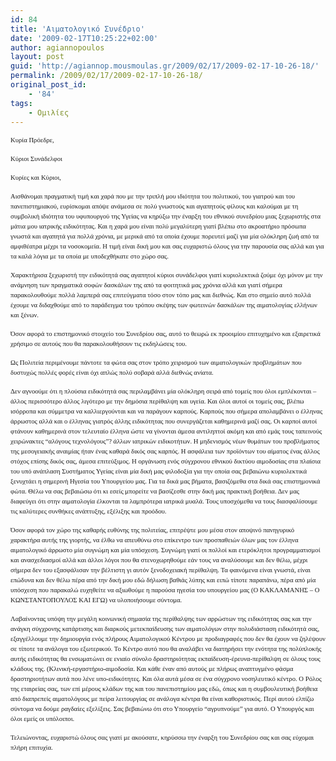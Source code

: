 ```yaml
---
id: 84
title: 'Αιματολογικό Συνέδριο'
date: '2009-02-17T10:25:22+02:00'
author: agiannopoulos
layout: post
guid: 'http://agiannop.mousmoulas.gr/2009/02/17/2009-02-17-10-26-18/'
permalink: /2009/02/17/2009-02-17-10-26-18/
original_post_id:
    - '84'
tags:
    - Ομιλίες
---
```


<span style="font-size:8pt;line-height:150%;font-family:Tahoma;">Κυρία Πρόεδρε,</span>

<span style="font-size:8pt;line-height:150%;font-family:Tahoma;">Κύριοι Συνάδελφοι</span>

<span style="font-size:8pt;line-height:150%;font-family:Tahoma;">Κυρίες και Κύριοι,</span>

<span style="font-size:8pt;line-height:150%;font-family:Tahoma;"> </span>

<span style="font-size:8pt;line-height:150%;font-family:Tahoma;">Αισθάνομαι πραγματική τιμή και </span><span style="font-size:8pt;line-height:150%;font-family:Symbol;"><span>χ</span></span><span style="font-size:8pt;line-height:150%;font-family:Tahoma;">αρά που με την τριπλή μου ιδιότητα του πολιτικού, του γιατρού και του πανεπιστημιακού, ευρίσκομαι απόψε ανάμεσα σε πολύ γνωστούς και αγαπητούς φίλους και καλούμαι με τη συμβολική ιδιότητα του υφυπουργού της Υγείας να κηρύξω την έναρξη του εθνικού συνεδρίου μιας ξε</span><span style="font-size:8pt;line-height:150%;font-family:Symbol;"><span>χ</span></span><span style="font-size:8pt;line-height:150%;font-family:Tahoma;">ωριστής στα μάτια μου ιατρικής ειδικότητας. Και η </span><span style="font-size:8pt;line-height:150%;font-family:Symbol;"><span>χ</span></span><span style="font-size:8pt;line-height:150%;font-family:Tahoma;">αρά μου είναι πολύ μεγαλύτερη γιατί βλέπω στο ακροατήριο πρόσωπα γνωστά και αγαπητά για πολλά </span><span style="font-size:8pt;line-height:150%;font-family:Symbol;"><span>χ</span></span><span style="font-size:8pt;line-height:150%;font-family:Tahoma;">ρόνια, με μερικά από τα οποία έ</span><span style="font-size:8pt;line-height:150%;font-family:Symbol;"><span>χ</span></span><span style="font-size:8pt;line-height:150%;font-family:Tahoma;">ουμε πορευτεί μαζί για μία ολόκληρη ζωή από τα αμφιθέατρα μέ</span><span style="font-size:8pt;line-height:150%;font-family:Symbol;"><span>χ</span></span><span style="font-size:8pt;line-height:150%;font-family:Tahoma;">ρι τα νοσοκομεία. Η τιμή είναι δική μου και σας ευ</span><span style="font-size:8pt;line-height:150%;font-family:Symbol;"><span><span style="font-family:Tahoma;">χ</span></span></span><span style="font-size:8pt;line-height:150%;font-family:Tahoma;">αριστώ όλους για την παρουσία σας αλλά και για τα καλά λόγια με τα οποία με υποδε</span><span style="font-size:8pt;line-height:150%;font-family:Symbol;"><span>χ</span></span><span style="font-size:8pt;line-height:150%;font-family:Tahoma;">θήκατε στο </span><span style="font-size:8pt;line-height:150%;font-family:Symbol;"><span>χ</span></span><span style="font-size:8pt;line-height:150%;font-family:Tahoma;">ώρο σας.</span>

<span style="font-size:8pt;line-height:150%;font-family:Tahoma;"> </span>

<span style="font-size:8pt;line-height:150%;font-family:Tahoma;">Χαρακτήρισα ξε</span><span style="font-size:8pt;line-height:150%;font-family:Symbol;"><span>χ</span></span><span style="font-size:8pt;line-height:150%;font-family:Tahoma;">ωριστή την ειδικότητά σας αγαπητοί κύριοι συνάδελφοι γιατί κυριολεκτικά ζούμε ό</span><span style="font-size:8pt;line-height:150%;font-family:Symbol;"><span>χ</span></span><span style="font-size:8pt;line-height:150%;font-family:Tahoma;">ι μόνον με την ανάμνηση των πραγματικά σοφών δασκάλων της από τα φοιτητικά μας </span><span style="font-size:8pt;line-height:150%;font-family:Symbol;"><span>χ</span></span><span style="font-size:8pt;line-height:150%;font-family:Tahoma;">ρόνια αλλά και γιατί σήμερα παρακολουθούμε πολλά λαμπερά σας επιτεύγματα τόσο στον τόπο μας και διεθνώς. Και στο σημείο αυτό πολλά έ</span><span style="font-size:8pt;line-height:150%;font-family:Symbol;"><span>χ</span></span><span style="font-size:8pt;line-height:150%;font-family:Tahoma;">ουμε να διδα</span><span style="font-size:8pt;line-height:150%;font-family:Symbol;"><span>χ</span></span><span style="font-size:8pt;line-height:150%;font-family:Tahoma;">θούμε από το παράδειγμα του τρόπου σκέψης των φωτεινών δασκάλων της αιματολογίας ελλήνων και ξένων. </span>

<span style="font-size:8pt;line-height:150%;font-family:Tahoma;">Όσον αφορά το επιστημονικό στοι</span><span style="font-size:8pt;line-height:150%;font-family:Symbol;"><span>χ</span></span><span style="font-size:8pt;line-height:150%;font-family:Tahoma;">είο του Συνεδρίου σας, αυτό το θεωρώ εκ προοιμίου επιτυ</span><span style="font-size:8pt;line-height:150%;font-family:Symbol;"><span>χ</span></span><span style="font-size:8pt;line-height:150%;font-family:Tahoma;">ημένο και εξαιρετικά </span><span style="font-size:8pt;line-height:150%;font-family:Symbol;"><span>χ</span></span><span style="font-size:8pt;line-height:150%;font-family:Tahoma;">ρήσιμο σε αυτούς που θα παρακολουθήσουν τις εκδηλώσεις του. </span>

<span style="font-size:8pt;line-height:150%;font-family:Tahoma;"> </span>

<span style="font-size:8pt;line-height:150%;font-family:Tahoma;">Ως Πολιτεία περιμένουμε πάντοτε τα φώτα σας στον τρόπο </span><span style="font-size:8pt;line-height:150%;font-family:Symbol;"><span>χ</span></span><span style="font-size:8pt;line-height:150%;font-family:Tahoma;">ειρισμού των αιματολογικών προβλημάτων που δυστυ</span><span style="font-size:8pt;line-height:150%;font-family:Symbol;"><span>χ</span></span><span style="font-size:8pt;line-height:150%;font-family:Tahoma;">ώς πολλές φορές είναι ό</span><span style="font-size:8pt;line-height:150%;font-family:Symbol;"><span>χ</span></span><span style="font-size:8pt;line-height:150%;font-family:Tahoma;">ι απλώς πολύ σοβαρά αλλά διεθνώς ανίατα.</span>

<span style="font-size:8pt;line-height:150%;font-family:Tahoma;">Δεν αγνοούμε ότι η πλούσια ειδικότητά σας περιλαμβάνει μία ολόκληρη σειρά από τομείς που όλοι εμπλέκονται – άλλος περισσότερο άλλος λιγότερο με την δημόσια περίθαλψη και υγεία. Και όλοι αυτοί οι τομείς σας, βλέπω ισόρροπα και σύμμετρα να καλλιεργούνται και να παράγουν καρπούς. Καρπούς που σήμερα απολαμβάνει ο έλληνας άρρωστος αλλά και ο έλληνας γιατρός άλλης ειδικότητας που συνεργάζεται καθημερινά μαζί σας. Οι καρποί αυτοί φτάνουν καθημερινά στον τελευταίο έλληνα ώστε να γίνονται άμεσα αντιληπτοί ακόμη και από εμάς τους ταπεινούς χειρώνακτες “αλόγους τε</span><span style="font-size:8pt;line-height:150%;font-family:Symbol;"><span>χ</span></span><span style="font-size:8pt;line-height:150%;font-family:Tahoma;">νολόγους”? άλλων ιατρικών ειδικοτήτων. Η μηδενισμός νέων θυμάτων του προβλήματος της μεσογειακής αναιμίας ήταν ένας καθαρά δικός σας καρπός. Η ασφάλεια των προϊόντων του αίματος ένας άλλος στό</span><span style="font-size:8pt;line-height:150%;font-family:Symbol;"><span>χ</span></span><span style="font-size:8pt;line-height:150%;font-family:Tahoma;">ος επίσης δικός σας, άμεσα επιτεύξιμος. Η οργάνωση ενός σύγ</span><span style="font-size:8pt;line-height:150%;font-family:Symbol;"><span>χ</span></span><span style="font-size:8pt;line-height:150%;font-family:Tahoma;">ρονου εθνικού δικτύου αιμοδοσίας στα πλαίσια του υπό ανάπλαση Συστήματος Υγείας είναι μία δική μας φιλοδοξία για την οποία σας βεβαιώνω κυριολεκτικά ξενυ</span><span style="font-size:8pt;line-height:150%;font-family:Symbol;"><span>χ</span></span><span style="font-size:8pt;line-height:150%;font-family:Tahoma;">τάει η σημερινή Ηγεσία του Υπουργείου μας.<span> </span>Για τα δικά μας βήματα, βασιζόμεθα στα δικά σας επιστημονικά φώτα. Θέλω να σας βεβαιώσω ότι κι εσείς μπορείτε να βασίζεσθε στην δική μας πρακτική βοήθεια. Δεν μας διαφεύγει ότι στην αιματολογία έλκονται τα λαμπρότερα ιατρικά μυαλά. Τους υποσ</span><span style="font-size:8pt;line-height:150%;font-family:Symbol;"><span>χ</span></span><span style="font-size:8pt;line-height:150%;font-family:Tahoma;">όμεθα να τους διασφαλίσουμε τις καλύτερες συνθήκες ανάπτυξης, εξέλιξης και προόδου.</span>

<span style="font-size:8pt;line-height:150%;font-family:Tahoma;"> </span>

<span style="font-size:8pt;line-height:150%;font-family:Tahoma;">Όσον αφορά τον </span><span style="font-size:8pt;line-height:150%;font-family:Symbol;"><span>χ</span></span><span style="font-size:8pt;line-height:150%;font-family:Tahoma;">ώρο της καθαρής ευθύνης της πολιτείας, επιτρέψτε μου μέσα στον αποψινό πανηγυρικό </span><span style="font-size:8pt;line-height:150%;font-family:Symbol;"><span>χ</span></span><span style="font-size:8pt;line-height:150%;font-family:Tahoma;">αρακτήρα αυτής της γιορτής, να έλθω να απευθύνω στο επίκεντρο των προσπαθειών όλων μας τον έλληνα αιματολογικό άρρωστο μία συγνώμη και μία υπόσ</span><span style="font-size:8pt;line-height:150%;font-family:Symbol;"><span>χ</span></span><span style="font-size:8pt;line-height:150%;font-family:Tahoma;">εση. Συγνώμη γιατί οι πολλοί και ετερόκλητοι προγραμματισμοί και ανασχεδιασμοί αλλά και άλλοι λόγοι που θα στενοχωρηθούμε εάν τους να αναλύσουμε και δεν θέλω, μέχρι σήμερα δεν του εξασφάλισαν την βέλτιστη γι αυτόν ξενοδοχειακή περίθαλψη. Τα φαινόμενα είναι γνωστά, είναι επώδυνα και δεν θέλω πέρα από την δική μου εδώ δήλωση βαθιάς λύπης και ειπώ τίποτε παραπάνω, πέρα από μία υπόσχεση που παρακαλώ ευχηθείτε να αξιωθούμε η παρούσα ηγεσία του υπουργείου μας (Ο ΚΑΚΛΑΜΑΝΗΣ – Ο ΚΩΝΣΤΑΝΤΟΠΟΥΛΟΣ ΚΑΙ ΕΓΩ) να υλοποιήσουμε σύντομα. </span>

<span style="font-size:8pt;line-height:150%;font-family:Tahoma;"> </span>

<span style="font-size:8pt;line-height:150%;font-family:Tahoma;">Λαβαίνοντας υπόψη την μεγάλη κοινωνική σημασία της περίθαλψης των αρρώστων της ειδικότητας σας και την ανάγκη σύγχρονης κατάρτισης και διαρκούς μετεκπαίδευσης των αιματολόγων στην πολυδιάσταση ειδικότητά σας, εξαγγέλλουμε την δημιουργία ενός πλήρους Αιματολογικού Κέντρου με προδιαγραφές που δεν θα έχουν να ζηλέψουν σε τίποτε τα ανάλογα του εξωτερικού. Το Κέντρο αυτό που θα αναλάβει να διατηρήσει την ενότητα της πολύπλοκής αυτής ειδικότητας θα ενσωματώνει σε ενιαίο σύνολο δραστηριότητας εκπαίδευση-έρευνα-περίθαλψη σε όλους τους κλάδους της. (Κλινική-εργαστήριο-αιμοδοσία. Και κάθε έναν από αυτούς με πλήρως αναπτυγμένο φάσμα δραστηριοτήτων αυτά που λένε υπο-ειδικότητες. Και όλα αυτά μέσα σε ένα σύγ</span><span style="font-size:8pt;line-height:150%;font-family:Symbol;"><span>χ</span></span><span style="font-size:8pt;line-height:150%;font-family:Tahoma;">ρονο νοσηλευτικό κέντρο. Ο Ρόλος της εταιρείας σας, των επί μέρους κλάδων της και του πανεπιστημίου μας εδώ, όπως και η συμβουλευτική βοήθεια από διαπρεπείς αιματολόγους με πείρα λειτουργίας σε ανάλογα κέντρα θα είναι καθοριστικός. Περί αυτού ελπίζω σύντομα να δούμε ραγδαίες εξελίξεις. Σας βεβαιώνω ότι στο Υπουργείο “αγρυπνούμε” για αυτό. Ο Υπουργός και όλοι εμείς οι υπόλοιποι.</span>

<span style="font-size:8pt;line-height:150%;font-family:Tahoma;"> </span>

<span style="font-size:8pt;line-height:150%;font-family:Tahoma;">Τελειώνοντας, ευχαριστώ όλους σας γιατί με ακούσατε, κηρύσσω την έναρξη του Συνεδρίου σας και σας εύχομαι πλήρη επιτυχία.</span>